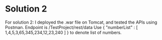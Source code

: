 # Solution 2
For solution 2:
I deployed the .war file on Tomcat, and tested the APIs using Postman. Endpoint is /TestProject/rest/data
Use {
	"numberList" : [
		1,4,5,3,65,345,234,12,23,240
	]
} to denote list of numbers.

